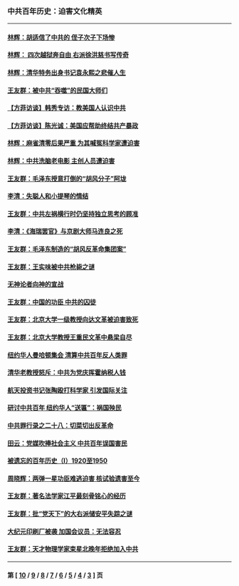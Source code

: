 ### 中共百年历史：迫害文化精英
---
#### [林辉：胡适信了中共的 侄子次子下场惨](../../pages/nf1176111/n14019760.md?06280430) 
#### [林辉： 四次越狱奔自由 右派徐洪慈书写传奇](../../pages/nf1176111/n14010438.md?06280430) 
#### [林辉：清华特务出身书记袁永熙之悲催人生](../../pages/nf1176111/n13997413.md?06280430) 
#### [王友群：被中共“吞噬”的民国大师们](../../pages/nf1176111/n13942620.md?06280430) 
#### [【方菲访谈】韩秀专访：教美国人认识中共](../../pages/nf1176111/n13821310.md?06280430) 
#### [【方菲访谈】陈光诚：美国应帮助终结共产暴政](../../pages/nf1176111/n13759521.md?06280430) 
#### [林辉：麻雀清零后果严重 为其喊冤科学家遭迫害](../../pages/nf1176111/n13746900.md?06280430) 
#### [林辉：中共洗脑老电影 主创人员遭迫害](../../pages/nf1176111/n13699437.md?06280430) 
#### [王友群：毛泽东授意打倒的“胡风分子”阿垅](../../pages/nf1176111/n13592541.md?06280430) 
#### [李清：失聪人和小提琴的情结](../../pages/nf1176111/n13459280.md?06280430) 
#### [王友群：中共左祸横行时仍坚持独立思考的顾准](../../pages/nf1176111/n13444722.md?06280430) 
#### [李清：《海瑞罢官》与京剧大师马连良之死](../../pages/nf1176111/n13412316.md?06280430) 
#### [王友群：毛泽东制造的“胡风反革命集团案”](../../pages/nf1176111/n13324909.md?06280430) 
#### [王友群：王实味被中共枪毙之谜](../../pages/nf1176111/n13307502.md?06280430) 
#### [无神论者向神的宣战](../../pages/nf1176111/n13281535.md?06280430) 
#### [王友群：中国的功臣 中共的囚徒](../../pages/nf1176111/n13291790.md?06280430) 
#### [王友群：北京大学一级教授向达文革被迫害致死](../../pages/nf1176111/n13150966.md?06280430) 
#### [王友群：北京大学教授王重民文革中悬梁自尽](../../pages/nf1176111/n13084645.md?06280430) 
#### [纽约华人曼哈顿集会 清算中共百年反人类罪](../../pages/nf1176111/n13084157.md?06280430) 
#### [清华老教授怒斥：中共为党庆挥霍纳税人钱](../../pages/nf1176111/n13071430.md?06280430) 
#### [航天投资书记张陶殴打科学家 引发国际关注](../../pages/nf1176111/n13069132.md?06280430) 
#### [研讨中共百年 纽约华人“送匾”：祸国殃民](../../pages/nf1176111/n13057367.md?06280430) 
#### [中共罪行录之二十八：切菜切出反革命](../../pages/nf1176111/n13030600.md?06280430) 
#### [田云：党媒吹捧社会主义 中共百年误国害民](../../pages/nf1176111/n13006682.md?06280430) 
#### [被遗忘的百年历史（I）1920至1950](../../pages/nf1176111/n12986411.md?06280430) 
#### [周晓辉：两弹一星功臣难逃迫害 核试验遗害至今](../../pages/nf1176111/n12974997.md?06280430) 
#### [王友群：著名法学家江平最刻骨铭心的经历](../../pages/nf1176111/n12970787.md?06280430) 
#### [王友群：批“党天下”的大右派储安平失踪之谜](../../pages/nf1176111/n12954229.md?06280430) 
#### [大纪元印刷厂被袭 加国会议员：无法容忍](../../pages/nf1176111/n12883028.md?06280430) 
#### [王友群：天才物理学家束星北晚年拒绝加入中共](../../pages/nf1176111/n12792913.md?06280430) 

---
#### 第 [ [10](./10.md?06280430) / [9](./9.md?06280430) / [8](./8.md?06280430) / [7](./7.md?06280430) / [6](./6.md?06280430) / [5](./5.md?06280430) / [4](./4.md?06280430) / [3](./3.md?06280430) ] 页
